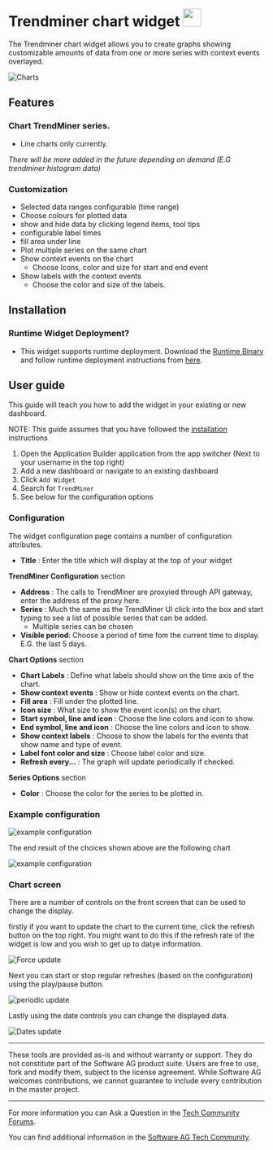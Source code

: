 <!-- @format -->

# Trendminer chart widget [<img width="35" src="https://user-images.githubusercontent.com/67993842/97668428-f360cc80-1aa7-11eb-8801-da578bda4334.png"/>](https://github.com/SoftwareAG/trendminer-chart-widget/releases/download/v1.0.0/trendminer-chart-wizard-1.0.0.zip)

The Trendminer chart widget allows you to create graphs showing customizable amounts of data from one or more series with context events overlayed.

![Charts](/assets/img-preview.png)

## Features

### Chart TrendMiner series.

- Line charts only currently.

_There will be more added in the future depending on demand (E.G trendminer histogram data)_

### Customization

- Selected data ranges configurable (time range)
- Choose colours for plotted data
- show and hide data by clicking legend items, tool tips
- configurable label times
- fill area under line
- Plot multiple series on the same chart
- Show context events on the chart 
  -  Choose Icons, color and size for start and end event
- Show labels with the context events
  - Choose the color and size of the labels.

## Installation

### Runtime Widget Deployment?

- This widget supports runtime deployment. Download the [Runtime Binary](https://github.com/SoftwareAG/cumulocity-datapoints-charting-widget/releases/download/v1.0.0/trendminer-chart-wizard-1.0.0.zip) and follow runtime deployment instructions from [here](https://github.com/SoftwareAG/cumulocity-runtime-widget-loader).

## User guide

This guide will teach you how to add the widget in your existing or new dashboard.

NOTE: This guide assumes that you have followed the [installation](https://github.com/SoftwareAG/cumulocity-runtime-widget-loader) instructions

1. Open the Application Builder application from the app switcher (Next to your username in the top right)
2. Add a new dashboard or navigate to an existing dashboard
3. Click `Add Widget`
4. Search for `TrendMiner` 
5. See below for the configuration options

### Configuration
The widget configuration page contains a number of configuration attributes.

- **Title** : Enter the title which will display at the top of your widget

**TrendMiner Configuration** section
- **Address** : The calls to TrendMiner are proxyied through API gateway, enter the address of the proxy here. 
- **Series** : Much the same as the TrendMiner UI click into the box and start typing to see a list of possible series that can be added.
  - Multiple series can be chosen 
- **Visible period**: Choose a period of time fom the current time to display. E.G. the last 5 days. 
  
**Chart Options** section

- **Chart Labels** : Define what labels should show on the time axis of the chart. 
- **Show context events** : Show or hide context events on the chart. 
- **Fill area** : Fill under the plotted line. 
- **Icon size** : What size to show the event icon(s) on the chart. 
- **Start symbol, line and icon** : Choose the line colors and icon to show. 
- **End symbol, line and icon** : Choose the line colors and icon to show. 
- **Show context labels** : Choose to show the labels for the events that show name and type of event. 
- **Label font color and size** : Choose label color and size. 
- **Refresh every...** : The graph will update periodically if checked. 

**Series Options** section
- **Color** : Choose the color for the series to be plotted in.
### Example configuration

![example configuration](/images/configuration.gif)

The end result of the choices shown above are the following chart

![example configuration](/images/example-chart.png)

### Chart screen

There are a number of controls on the front screen that can be used to change the display. 

firstly if you want to update the chart to the current time, click the refresh button on the top right. You might want to do this if the refresh rate of the widget is low and you wish to get up to datye information.

![Force update](/images/force-update.gif)

Next you can start or stop regular refreshes (based on the configuration) using the play/pause button. 

![periodic update](/images/update.gif)

Lastly using the date controls you can change the displayed data. 

![Dates update](/images/update-dates.gif)



---

These tools are provided as-is and without warranty or support. They do not constitute part of the Software AG product suite. Users are free to use, fork and modify them, subject to the license agreement. While Software AG welcomes contributions, we cannot guarantee to include every contribution in the master project.

---

For more information you can Ask a Question in the [Tech Community Forums](https://tech.forums.softwareag.com/tags/c/forum/1/Cumulocity-IoT).

You can find additional information in the [Software AG Tech Community](https://techcommunity.softwareag.com/en_en/cumulocity-iot.html).
